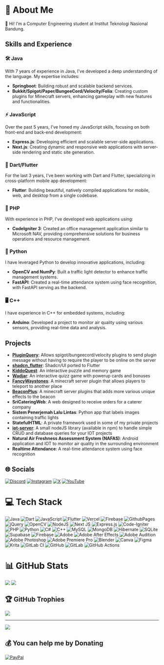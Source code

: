 # 💫 About Me
👋 Hi! I'm a Computer Engineering student at Institut Teknologi Nasional Bandung.<br>

## Skills and Experience

### 🛠️ Java
With 7 years of experience in Java, I've developed a deep understanding of the language. My expertise includes:
- **Springboot**: Building robust and scalable backend services.
- **Bukkit/Spigot/Paper/BungeeCord/Velocity/Folia**: Creating custom plugins for Minecraft servers, enhancing gameplay with new features and functionalities.

### ⚡ JavaScript
Over the past 5 years, I've honed my JavaScript skills, focusing on both front-end and back-end development:
- **Express.js**: Developing efficient and scalable server-side applications.
- **Next.js**: Creating dynamic and responsive web applications with server-side rendering and static site generation.

### 📱 Dart/Flutter
For the last 3 years, I've been working with Dart and Flutter, specializing in cross-platform mobile app development:
- **Flutter**: Building beautiful, natively compiled applications for mobile, web, and desktop from a single codebase.

### 🐘 PHP
With experience in PHP, I've developed web applications using:
- **CodeIgniter 3**: Created an office management application similar to Microsoft NAV, providing comprehensive solutions for business operations and resource management.

### 🐍 Python
I have leveraged Python to develop innovative applications, including:
- **OpenCV and NumPy**: Built a traffic light detector to enhance traffic management systems.
- **FastAPI**: Created a real-time attendance system using face recognition, with FastAPI serving as the backend.

### 🖥️ C++
I have experience in C++ for embedded systems, including:
- **Arduino**: Developed a project to monitor air quality using various sensors, providing real-time data and analysis.

## Projects
- **[PluginQuery](https://github.com/sunarya-thito/PluginQuery)**: Allows spigot/bungeecord/velocity plugins to send plugin message without having to require the player to be online on the server
- **[shadcn_flutter](https://github.com/sunarya-thito/shadcn_flutter)**: Shadcn/UI ported to Flutter
- **[KiddoQuest](https://sunarya-thito.github.io/kiddo-quest/)**: An interactive puzzle and memory game
- **[Wadjar](https://sunarya-thito.github.io/wadjar/)**: An interactive quizz game with powerup cards and bonuses
- **[FancyWaystones](https://www.spigotmc.org/resources/fancywaystones-waystones-waypoints-warpstones-a-teleporter-location-marker-and-fast-travel.94376/)**: A minecraft server plugin that allows players to teleport to another place
- **[BeaconPlus](https://www.spigotmc.org/resources/beaconplus-3-upgradable-beacons-for-your-server.67056/)**: A minecraft server plugins that adds more various unique effects to the beacon
- **SriCateringWeb**: A web designed to receive orders for a caterer company
- **Sistem Penerjemah Lalu Lintas**: Python app that labels images containing traffic lights
- **StatefulHTML**: A private framework used in some of my private projects
- **[iot-server](https://www.npmjs.com/package/iot-server)**: A small nodeJS library (available in npm) to handle simple CRUD and database queries for your IOT projects
- **Natural Air Freshness Assessment System (NAFAS)**: Android application and IOT to monitor air quality in the surrounding environment
- **Realtime Attendance**: A real-time attendance system using face recognition

## 🌐 Socials
[![Discord](https://img.shields.io/badge/Discord-%237289DA.svg?logo=discord&logoColor=white)](https://discord.gg/ZzfBPQG4sV) [![Instagram](https://img.shields.io/badge/Instagram-%23E4405F.svg?logo=Instagram&logoColor=white)](https://instagram.com/sunaryathito) [![X](https://img.shields.io/badge/X-black.svg?logo=X&logoColor=white)](https://x.com/sunaryathito2) [![YouTube](https://img.shields.io/badge/YouTube-%23FF0000.svg?logo=YouTube&logoColor=white)](https://youtube.com/@Septogeddon) 

# 💻 Tech Stack
![Java](https://img.shields.io/badge/java-%23ED8B00.svg?style=for-the-badge&logo=openjdk&logoColor=white) ![Dart](https://img.shields.io/badge/dart-%230175C2.svg?style=for-the-badge&logo=dart&logoColor=white) ![JavaScript](https://img.shields.io/badge/javascript-%23323330.svg?style=for-the-badge&logo=javascript&logoColor=%23F7DF1E) ![Flutter](https://img.shields.io/badge/Flutter-%2302569B.svg?style=for-the-badge&logo=Flutter&logoColor=white) ![Vercel](https://img.shields.io/badge/vercel-%23000000.svg?style=for-the-badge&logo=vercel&logoColor=white) ![Firebase](https://img.shields.io/badge/firebase-%23039BE5.svg?style=for-the-badge&logo=firebase) ![GithubPages](https://img.shields.io/badge/github%20pages-121013?style=for-the-badge&logo=github&logoColor=white) ![jQuery](https://img.shields.io/badge/jquery-%230769AD.svg?style=for-the-badge&logo=jquery&logoColor=white) ![OpenCV](https://img.shields.io/badge/opencv-%23white.svg?style=for-the-badge&logo=opencv&logoColor=white) ![NodeJS](https://img.shields.io/badge/node.js-6DA55F?style=for-the-badge&logo=node.js&logoColor=white) ![Next JS](https://img.shields.io/badge/Next-black?style=for-the-badge&logo=next.js&logoColor=white) ![Express.js](https://img.shields.io/badge/express.js-%23404d59.svg?style=for-the-badge&logo=express&logoColor=%2361DAFB) ![Code-Igniter](https://img.shields.io/badge/CodeIgniter-%23EF4223.svg?style=for-the-badge&logo=codeIgniter&logoColor=white) ![PHP](https://img.shields.io/badge/php-%23777BB4.svg?style=for-the-badge&logo=php&logoColor=white) ![Python](https://img.shields.io/badge/python-3670A0?style=for-the-badge&logo=python&logoColor=ffdd54) ![C#](https://img.shields.io/badge/c%23-%23239120.svg?style=for-the-badge&logo=csharp&logoColor=white) ![C++](https://img.shields.io/badge/c++-%2300599C.svg?style=for-the-badge&logo=c%2B%2B&logoColor=white) ![MySQL](https://img.shields.io/badge/mysql-4479A1.svg?style=for-the-badge&logo=mysql&logoColor=white) ![MongoDB](https://img.shields.io/badge/MongoDB-%234ea94b.svg?style=for-the-badge&logo=mongodb&logoColor=white) ![Hibernate](https://img.shields.io/badge/Hibernate-59666C?style=for-the-badge&logo=Hibernate&logoColor=white) ![SQLite](https://img.shields.io/badge/sqlite-%2307405e.svg?style=for-the-badge&logo=sqlite&logoColor=white) ![Supabase](https://img.shields.io/badge/Supabase-3ECF8E?style=for-the-badge&logo=supabase&logoColor=white) ![Firebase](https://img.shields.io/badge/firebase-a08021?style=for-the-badge&logo=firebase&logoColor=ffcd34) ![Adobe](https://img.shields.io/badge/adobe-%23FF0000.svg?style=for-the-badge&logo=adobe&logoColor=white) ![Adobe After Effects](https://img.shields.io/badge/Adobe%20After%20Effects-9999FF.svg?style=for-the-badge&logo=Adobe%20After%20Effects&logoColor=white) ![Adobe Audition](https://img.shields.io/badge/Adobe%20Audition-9999FF.svg?style=for-the-badge&logo=Adobe%20Audition&logoColor=white) ![Adobe Photoshop](https://img.shields.io/badge/adobe%20photoshop-%2331A8FF.svg?style=for-the-badge&logo=adobe%20photoshop&logoColor=white) ![Adobe Premiere Pro](https://img.shields.io/badge/Adobe%20Premiere%20Pro-9999FF.svg?style=for-the-badge&logo=Adobe%20Premiere%20Pro&logoColor=white) ![Blender](https://img.shields.io/badge/blender-%23F5792A.svg?style=for-the-badge&logo=blender&logoColor=white) ![Canva](https://img.shields.io/badge/Canva-%2300C4CC.svg?style=for-the-badge&logo=Canva&logoColor=white) ![Figma](https://img.shields.io/badge/figma-%23F24E1E.svg?style=for-the-badge&logo=figma&logoColor=white) ![Krita](https://img.shields.io/badge/Krita-203759?style=for-the-badge&logo=krita&logoColor=EEF37B) ![GitLab CI](https://img.shields.io/badge/gitlab%20CI-%23181717.svg?style=for-the-badge&logo=gitlab&logoColor=white) ![GitHub](https://img.shields.io/badge/github-%23121011.svg?style=for-the-badge&logo=github&logoColor=white) ![GitLab](https://img.shields.io/badge/gitlab-%23181717.svg?style=for-the-badge&logo=gitlab&logoColor=white) ![GitHub Actions](https://img.shields.io/badge/github%20actions-%232671E5.svg?style=for-the-badge&logo=githubactions&logoColor=white)
# 📊 GitHub Stats
![](https://github-readme-stats.vercel.app/api?username=sunarya-thito&theme=dracula&hide_border=true&include_all_commits=true&count_private=true)
![](https://github-readme-streak-stats.herokuapp.com/?user=sunarya-thito&hide_border=true&theme=dracula)

## 🏆 GitHub Trophies
![](https://github-profile-trophy.vercel.app/?username=sunarya-thito&theme=onedark&no-frame=true&no-bg=false&margin-w=4)

---
[![](https://visitcount.itsvg.in/api?id=sunarya-thito&icon=0&color=8)](https://visitcount.itsvg.in)

  ## 💰 You can help me by Donating
  [![PayPal](https://img.shields.io/badge/PayPal-00457C?style=for-the-badge&logo=paypal&logoColor=white)](https://paypal.me/sunaryathito) 
